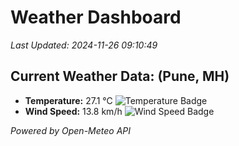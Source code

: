 
# Weather Dashboard

_Last Updated: 2024-11-26 09:10:49_

## Current Weather Data: (Pune, MH)
- **Temperature:** 27.1 °C ![Temperature Badge](https://img.shields.io/badge/Temperature-Medium%20Temp-green)
- **Wind Speed:** 13.8 km/h ![Wind Speed Badge](https://img.shields.io/badge/Wind%20Speed-Low%20Wind-blue)

*Powered by Open-Meteo API*
